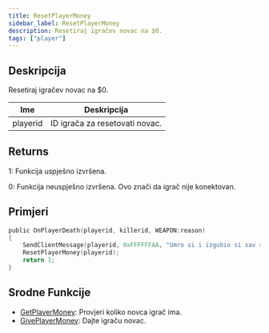 ```yaml
---
title: ResetPlayerMoney
sidebar_label: ResetPlayerMoney
description: Resetiraj igračev novac na $0.
tags: ["player"]
---
```


## Deskripcija

Resetiraj igračev novac na $0.

| Ime      | Deskripcija                    |
| -------- | ------------------------------ |
| playerid | ID igrača za resetovati novac. |

## Returns

1: Funkcija uspješno izvršena.

0: Funkcija neuspješno izvršena. Ovo znači da igrač nije konektovan.

## Primjeri

```c
public OnPlayerDeath(playerid, killerid, WEAPON:reason)
{
    SendClientMessage(playerid, 0xFFFFFFAA, "Umro si i izgubio si sav svoj novac!");
    ResetPlayerMoney(playerid);
    return 1;
}
```

## Srodne Funkcije

- [GetPlayerMoney](GetPlayerMoney): Provjeri koliko novca igrač ima.
- [GivePlayerMoney](GivePlayerMoney): Dajte igraču novac.
